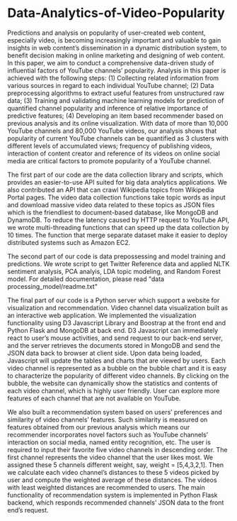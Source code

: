 # Data-Analytics-of-Video-Popularity

Predictions and analysis on popularity of user-created web content, especially video, is becoming increasingly important and valuable to gain insights in web content’s dissemination in a dynamic distribution system, to benefit decision making in online marketing and designing of web content. In this paper, we aim to conduct a comprehensive data-driven study of influential factors of YouTube channels’ popularity. Analysis in this paper is achieved with the following steps: (1) Collecting related information from various sources in regard to each individual YouTube channel; (2) Data preprocessing algorithms to extract useful features from unstructured raw data; (3) Training and validating machine learning models for prediction of quantified channel popularity and inference of relative importance of predictive features; (4) Developing an item based recommender based on previous analysis and its online visualization. With data of more than 10,000 YouTube channels and 80,000 YouTube videos, our analysis shows that popularity of current YouTube channels can be quantified as 3 clusters with different levels of accumulated views; frequency of publishing videos, interaction of content creator and reference of its videos on online social media are critical factors to promote popularity of a YouTube channel. 

The first part of our code are the data collection library and scripts, which provides an easier-to-use API suited for big data analytics applications. We also contributed an API that can crawl Wikipedia topics from Wikipedia Portal pages. The video data collection functions take topic words as input and download massive video data related to these topics as JSON files which is the friendliest to document-based database, like MongoDB and DynamoDB. To reduce the latency caused by HTTP request to YouTube API, we wrote multi-threading functions that can speed up the data collection by 10 times. The function that merge separate dataset make it easier to deploy distributed systems such as Amazon EC2. 

The second part of our code is data prepossessing and model training and predictions. We wrote script to get Twitter Reference data and applied NLTK sentiment analysis, PCA analyis, LDA topic modeling, and Random Forest model. For detailed documentation, please read "data processing_model/readme.txt"

The final part of our code is a Python server which support a website for visualization and recommendation. Video channel data visualization built as an interactive web application. We implemented the visualization functionality using D3 Javascript Library and Boostrap at the front end and Python Flask and MongoDB at back end. D3 Javascript can immediately react to user’s mouse activities, and send request to our back-end server, and the server retrieves the documents stored in MongoDB and send the JSON data back to browser at client side. Upon data being loaded, Javascript will update the tables and charts that are viewed by users. Each video channel is represented as a bubble on the bubble chart and it is easy to characterize the popularity of different video channels. By clicking on the bubble, the website can dynamically show the statistics and contents of each video channel, which is highly user friendly. User can explore more features of each channel that are not available on YouTube. 

We also built a recommendation system based on users’ preferences and similarity of video channels’ features. Such similarity is measured on features obtained from our previous analysis which means our recommender incorporates novel factors such as YouTube channels’ interaction on social media, named entity recognition, etc. The user is required to input their favorite five video channels in descending order. The first channel represents the video channel that the user likes most. We assigned these 5 channels different weight, say, weight = [5,4,3,2,1]. Then we calculate each video channel’s distances to these 5 videos picked by user and compute the weighted average of these distances. The videos with least weighted distances are recommended to users. The main functionality of recommendation system is implemented in Python Flask backend, which responds recommended channels’ JSON data to the front end’s request.
